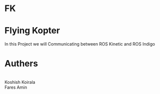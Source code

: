 # FK
# Flying Kopter

In this Project we will Communicating between ROS Kinetic and ROS Indigo

# Authers
<br> Koshish Koirala
<br> Fares Amin
